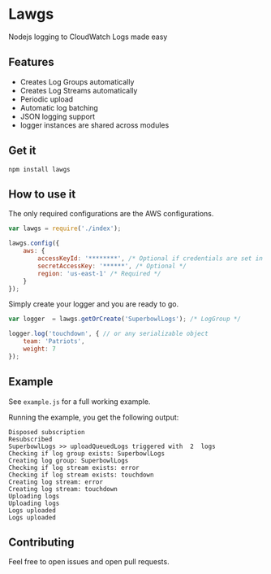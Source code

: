 # Lawgs
Nodejs logging to CloudWatch Logs made easy

## Features
- Creates Log Groups automatically
- Creates Log Streams automatically
- Periodic upload
- Automatic log batching
- JSON logging support
- logger instances are shared across modules

## Get it
``` npm install lawgs ```

## How to use it

The only required configurations are the AWS configurations.

```js
var lawgs = require('./index');

lawgs.config({
	aws: {
		accessKeyId: '********', /* Optional if credentials are set in ~/.aws/credentials */
		secretAccessKey: '******', /* Optional */
		region: 'us-east-1' /* Required */
	}
});
```

Simply create your logger and you are ready to go.

```js
var logger  = lawgs.getOrCreate('SuperbowlLogs'); /* LogGroup */

logger.log('touchdown', { // or any serializable object
	team: 'Patriots',
	weight: 7
});
```

## Example
See ```example.js``` for a full working example.

Running the example, you get the following output:
```
Disposed subscription
Resubscribed
SuperbowlLogs >> uploadQueuedLogs triggered with  2  logs
Checking if log group exists: SuperbowlLogs
Creating log group: SuperbowlLogs
Checking if log stream exists: error
Checking if log stream exists: touchdown
Creating log stream: error
Creating log stream: touchdown
Uploading logs
Uploading logs
Logs uploaded
Logs uploaded
```

## Contributing
Feel free to open issues and open pull requests.
